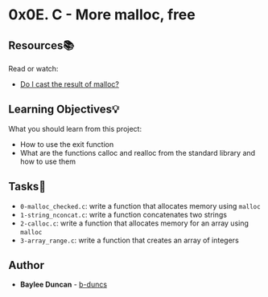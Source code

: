 # 0x0E. C - More malloc, free

## Resources:books:
Read or watch:
* [Do I cast the result of malloc?](https://intranet.hbtn.io/rltoken/nB6RQ_TY9x1vdD6PBc91Gw)

## Learning Objectives:bulb:
What you should learn from this project:

* How to use the exit function
* What are the functions calloc and realloc from the standard library and how to use them

## Tasks:notebook:  
  
* `0-malloc_checked.c`: write a function that allocates memory using `malloc`  
* `1-string_nconcat.c`: write a function concatenates two strings  
* `2-calloc.c`: write a function that allocates memory for an array using `malloc`  
* `3-array_range.c`: write a function that creates an array of integers  

## Author
* **Baylee Duncan** - [b-duncs](https://github.com/b-duncs)
